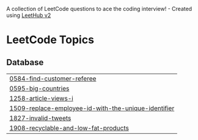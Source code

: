A collection of LeetCode questions to ace the coding interview! - Created using [LeetHub v2](https://github.com/arunbhardwaj/LeetHub-2.0)
<!---LeetCode Topics Start-->
# LeetCode Topics
## Database
|  |
| ------- |
| [0584-find-customer-referee](https://github.com/AbdulKalam-501/leetcode/tree/master/0584-find-customer-referee) |
| [0595-big-countries](https://github.com/AbdulKalam-501/leetcode/tree/master/0595-big-countries) |
| [1258-article-views-i](https://github.com/AbdulKalam-501/leetcode/tree/master/1258-article-views-i) |
| [1509-replace-employee-id-with-the-unique-identifier](https://github.com/AbdulKalam-501/leetcode/tree/master/1509-replace-employee-id-with-the-unique-identifier) |
| [1827-invalid-tweets](https://github.com/AbdulKalam-501/leetcode/tree/master/1827-invalid-tweets) |
| [1908-recyclable-and-low-fat-products](https://github.com/AbdulKalam-501/leetcode/tree/master/1908-recyclable-and-low-fat-products) |
<!---LeetCode Topics End-->